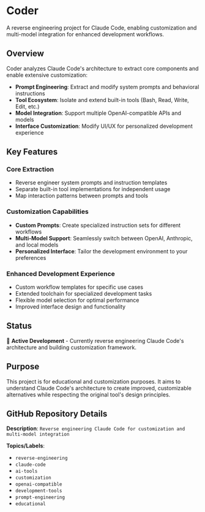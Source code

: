 # Coder

A reverse engineering project for Claude Code, enabling customization and multi-model integration for enhanced development workflows.

## Overview

Coder analyzes Claude Code's architecture to extract core components and enable extensive customization:

- **Prompt Engineering**: Extract and modify system prompts and behavioral instructions
- **Tool Ecosystem**: Isolate and extend built-in tools (Bash, Read, Write, Edit, etc.)
- **Model Integration**: Support multiple OpenAI-compatible APIs and models
- **Interface Customization**: Modify UI/UX for personalized development experience

## Key Features

### Core Extraction
- Reverse engineer system prompts and instruction templates
- Separate built-in tool implementations for independent usage
- Map interaction patterns between prompts and tools

### Customization Capabilities
- **Custom Prompts**: Create specialized instruction sets for different workflows
- **Multi-Model Support**: Seamlessly switch between OpenAI, Anthropic, and local models
- **Personalized Interface**: Tailor the development environment to your preferences

### Enhanced Development Experience
- Custom workflow templates for specific use cases
- Extended toolchain for specialized development tasks
- Flexible model selection for optimal performance
- Improved interface design and functionality

## Status

🚧 **Active Development** - Currently reverse engineering Claude Code's architecture and building customization framework.

## Purpose

This project is for educational and customization purposes. It aims to understand Claude Code's architecture to create improved, customizable alternatives while respecting the original tool's design principles.

## GitHub Repository Details

**Description**: `Reverse engineering Claude Code for customization and multi-model integration`

**Topics/Labels**:
- `reverse-engineering`
- `claude-code`
- `ai-tools`
- `customization`
- `openai-compatible`
- `development-tools`
- `prompt-engineering`
- `educational`